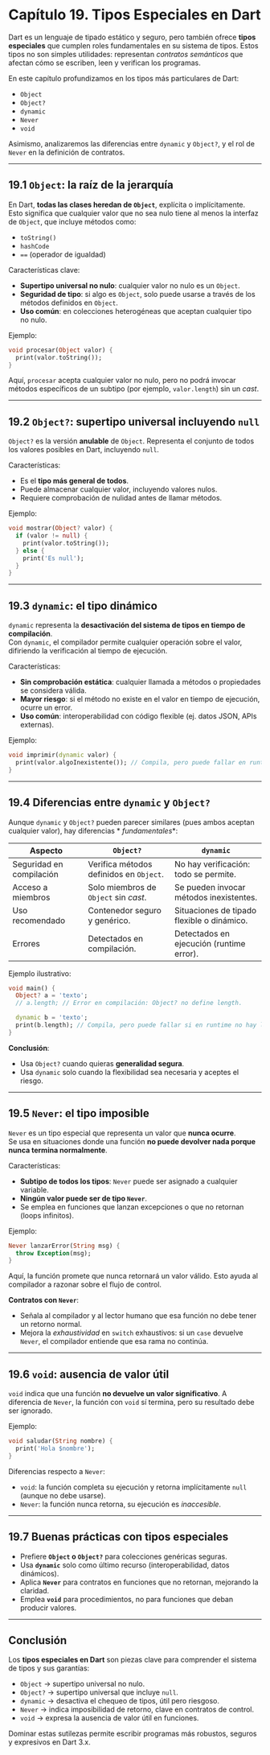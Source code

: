 # Capítulo 19. Tipos Especiales en Dart

Dart es un lenguaje de tipado estático y seguro, pero también ofrece **tipos especiales** que cumplen roles
fundamentales en su sistema de tipos. Estos tipos no son simples utilidades: representan *contratos semánticos* que
afectan cómo se escriben, leen y verifican los programas.

En este capítulo profundizamos en los tipos más particulares de Dart:

- `Object`
- `Object?`
- `dynamic`
- `Never`
- `void`

Asimismo, analizaremos las diferencias entre `dynamic` y `Object?`, y el rol de `Never` en la definición de contratos.

---

## 19.1 `Object`: la raíz de la jerarquía

En Dart, **todas las clases heredan de `Object`**, explícita o implícitamente.  
Esto significa que cualquier valor que no sea nulo tiene al menos la interfaz de `Object`, que incluye métodos como:

- `toString()`
- `hashCode`
- `==` (operador de igualdad)

Características clave:

- **Supertipo universal no nulo**: cualquier valor no nulo es un `Object`.
- **Seguridad de tipo**: si algo es `Object`, solo puede usarse a través de los métodos definidos en `Object`.
- **Uso común**: en colecciones heterogéneas que aceptan cualquier tipo no nulo.

Ejemplo:

```dart
void procesar(Object valor) {
  print(valor.toString());
}
```

Aquí, `procesar` acepta cualquier valor no nulo, pero no podrá invocar métodos específicos de un subtipo (por ejemplo,
`valor.length`) sin un *cast*.

---

## 19.2 `Object?`: supertipo universal incluyendo `null`

`Object?` es la versión **anulable** de `Object`. Representa el conjunto de todos los valores posibles en Dart,
incluyendo `null`.

Características:

- Es el **tipo más general de todos**.
- Puede almacenar cualquier valor, incluyendo valores nulos.
- Requiere comprobación de nulidad antes de llamar métodos.

Ejemplo:

```dart
void mostrar(Object? valor) {
  if (valor != null) {
    print(valor.toString());
  } else {
    print('Es null');
  }
}
```

---

## 19.3 `dynamic`: el tipo dinámico

`dynamic` representa la **desactivación del sistema de tipos en tiempo de compilación**.  
Con `dynamic`, el compilador permite cualquier operación sobre el valor, difiriendo la verificación al tiempo de
ejecución.

Características:

- **Sin comprobación estática**: cualquier llamada a métodos o propiedades se considera válida.
- **Mayor riesgo**: si el método no existe en el valor en tiempo de ejecución, ocurre un error.
- **Uso común**: interoperabilidad con código flexible (ej. datos JSON, APIs externas).

Ejemplo:

```dart
void imprimir(dynamic valor) {
  print(valor.algoInexistente()); // Compila, pero puede fallar en runtime
}
```

---

## 19.4 Diferencias entre `dynamic` y `Object?`

Aunque `dynamic` y `Object?` pueden parecer similares (pues ambos aceptan cualquier valor), hay diferencias *
*fundamentales**:

| Aspecto                  | `Object?`                               | `dynamic`                                  |
|--------------------------|-----------------------------------------|--------------------------------------------|
| Seguridad en compilación | Verifica métodos definidos en `Object`. | No hay verificación: todo se permite.      |
| Acceso a miembros        | Solo miembros de `Object` sin *cast*.   | Se pueden invocar métodos inexistentes.    |
| Uso recomendado          | Contenedor seguro y genérico.           | Situaciones de tipado flexible o dinámico. |
| Errores                  | Detectados en compilación.              | Detectados en ejecución (runtime error).   |

Ejemplo ilustrativo:

```dart
void main() {
  Object? a = 'texto';
  // a.length; // Error en compilación: Object? no define length.

  dynamic b = 'texto';
  print(b.length); // Compila, pero puede fallar si en runtime no hay length.
}
```

**Conclusión**:

- Usa `Object?` cuando quieras **generalidad segura**.
- Usa `dynamic` solo cuando la flexibilidad sea necesaria y aceptes el riesgo.

---

## 19.5 `Never`: el tipo imposible

`Never` es un tipo especial que representa un valor que **nunca ocurre**.  
Se usa en situaciones donde una función **no puede devolver nada porque nunca termina normalmente**.

Características:

- **Subtipo de todos los tipos**: `Never` puede ser asignado a cualquier variable.
- **Ningún valor puede ser de tipo `Never`**.
- Se emplea en funciones que lanzan excepciones o que no retornan (loops infinitos).

Ejemplo:

```dart
Never lanzarError(String msg) {
  throw Exception(msg);
}
```

Aquí, la función promete que nunca retornará un valor válido. Esto ayuda al compilador a razonar sobre el flujo de
control.

**Contratos con `Never`**:

- Señala al compilador y al lector humano que esa función no debe tener un retorno normal.
- Mejora la *exhaustividad* en `switch` exhaustivos: si un `case` devuelve `Never`, el compilador entiende que esa rama
  no continúa.

---

## 19.6 `void`: ausencia de valor útil

`void` indica que una función **no devuelve un valor significativo**. A diferencia de `Never`, la función con `void` sí
termina, pero su resultado debe ser ignorado.

Ejemplo:

```dart
void saludar(String nombre) {
  print('Hola $nombre');
}
```

Diferencias respecto a `Never`:

- `void`: la función completa su ejecución y retorna implícitamente `null` (aunque no debe usarse).
- `Never`: la función nunca retorna, su ejecución es *inaccesible*.

---

## 19.7 Buenas prácticas con tipos especiales

- Prefiere **`Object` o `Object?`** para colecciones genéricas seguras.
- Usa **`dynamic`** solo como último recurso (interoperabilidad, datos dinámicos).
- Aplica **`Never`** para contratos en funciones que no retornan, mejorando la claridad.
- Emplea **`void`** para procedimientos, no para funciones que deban producir valores.

---

## Conclusión

Los **tipos especiales en Dart** son piezas clave para comprender el sistema de tipos y sus garantías:

- `Object` → supertipo universal no nulo.
- `Object?` → supertipo universal que incluye `null`.
- `dynamic` → desactiva el chequeo de tipos, útil pero riesgoso.
- `Never` → indica imposibilidad de retorno, clave en contratos de control.
- `void` → expresa la ausencia de valor útil en funciones.

Dominar estas sutilezas permite escribir programas más robustos, seguros y expresivos en Dart 3.x.
